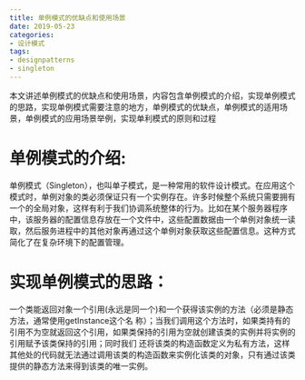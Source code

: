 ```yaml
---
title: 单例模式的优缺点和使用场景
date: 2019-05-23
categories:
- 设计模式
tags:
- designpatterns
- singleton
---
```


本文讲述单例模式的优缺点和使用场景，内容包含单例模式的介绍，实现单例模式的思路，实现单例模式需要注意的地方，单例模式的优缺点，单例模式的适用场景，单例模式的应用场景举例，实现单利模式的原则和过程

<!-- more -->

# 单例模式的介绍:
   单例模式（Singleton），也叫单子模式，是一种常用的软件设计模式。在应用这个模式时，单例对象的类必须保证只有一个实例存在。许多时候整个系统只需要拥有一个的全局对象，这样有利于我们协调系统整体的行为。比如在某个服务器程序中，该服务器的配置信息存放在一个文件中，这些配置数据由一个单例对象统一读取，然后服务进程中的其他对象再通过这个单例对象获取这些配置信息。这种方式简化了在复杂环境下的配置管理。 

# 实现单例模式的思路：
   一个类能返回对象一个引用(永远是同一个)和一个获得该实例的方法（必须是静态方法，通常使用getInstance这个名 称）；当我们调用这个方法时，如果类持有的引用不为空就返回这个引用，如果类保持的引用为空就创建该类的实例并将实例的引用赋予该类保持的引用；同时我们 还将该类的构造函数定义为私有方法，这样其他处的代码就无法通过调用该类的构造函数来实例化该类的对象，只有通过该类提供的静态方法来得到该类的唯一实例。
